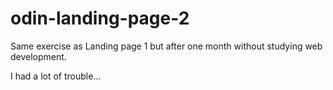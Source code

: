 # odin-landing-page-2

Same exercise as Landing page 1 but after one month without studying web development.

I had a lot of trouble...
